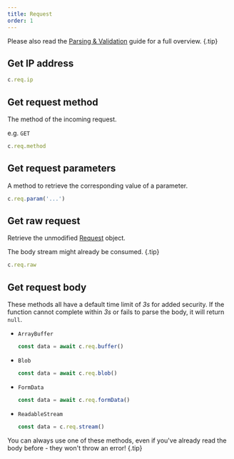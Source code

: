 ```yaml
---
title: Request
order: 1
---
```


Please also read the [Parsing & Validation](/docs/api/validation/) guide for a full overview. {.tip}

## Get IP address

```ts
c.req.ip
```

## Get request method

The method of the incoming request.

e.g. `GET`

```ts
c.req.method
```

## Get request parameters

A method to retrieve the corresponding value of a parameter.

```ts
c.req.param('...')
```

## Get raw request

Retrieve the unmodified [Request](https://developer.mozilla.org/en-US/docs/Web/API/Request) object.

The body stream might already be consumed. {.tip}

```ts
c.req.raw
```

## Get request body

These methods all have a default time limit of _3s_ for added security. If
the function cannot complete within _3s_ or fails to parse the body, it
will return `null`.

- `ArrayBuffer`

  ```ts
  const data = await c.req.buffer()
  ```

- `Blob`

  ```ts
  const data = await c.req.blob()
  ```

- `FormData`

  ```ts
  const data = await c.req.formData()
  ```

- `ReadableStream`

  ```ts
  const data = c.req.stream()
  ```

You can always use one of these methods, even if you've already read the body
before - they won't throw an error! {.tip}
